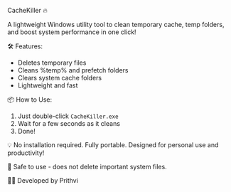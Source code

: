 CacheKiller 🔥

A lightweight Windows utility tool to clean temporary cache, temp folders, and boost system performance in one click!

🛠️ Features:
- Deletes temporary files
- Cleans %temp% and prefetch folders
- Clears system cache folders
- Lightweight and fast

📦 How to Use:
1. Just double-click `CacheKiller.exe`
2. Wait for a few seconds as it cleans
3. Done!

💡 No installation required. Fully portable.
Designed for personal use and productivity!

🔐 Safe to use - does not delete important system files.

👨‍💻 Developed by Prithvi
